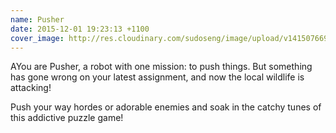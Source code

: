```yaml
---
name: Pusher
date: 2015-12-01 19:23:13 +1100
cover_image: http://res.cloudinary.com/sudoseng/image/upload/v1415076699/projects/pusher.png
---
```


AYou are Pusher, a robot with one mission: to push things. But something has gone wrong on your latest assignment, and now the local wildlife is attacking!

Push your way hordes or adorable enemies and soak in the catchy tunes of this addictive puzzle game!

